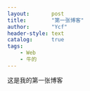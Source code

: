 ```yaml
---
layout:       post
title:        "第一张博客"
author:       "Ycf"
header-style: text
catalog:      true
tags:
    - Web
    - 牛的
---
```


这是我的第一张博客